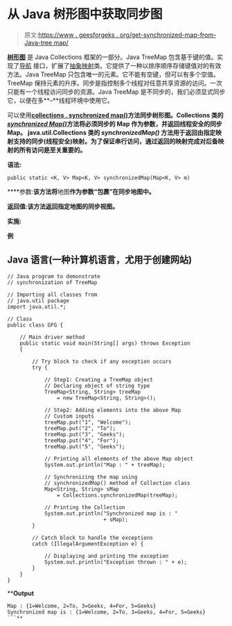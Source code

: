 # 从 Java 树形图中获取同步图

> 原文:[https://www . geesforgeks . org/get-synchronized-map-from-Java-tree map/](https://www.geeksforgeeks.org/getting-synchronized-map-from-java-treemap/)

[**树形图**](https://www.geeksforgeeks.org/treemap-in-java/) 是 Java Collections 框架的一部分。Java TreeMap 包含基于键的值。实现了[导航](https://www.geeksforgeeks.org/navigablemap-interface-in-java-with-example/) 接口，扩展了[抽象映射](https://www.geeksforgeeks.org/abstractmap-in-java/)类。它提供了一种以排序顺序存储键值对的有效方法。Java TreeMap 只包含唯一的元素。它不能有空键，但可以有多个空值。TreeMap 保持元素的升序。同步是指控制多个线程对任意共享资源的访问。一次只能有一个线程访问同步的资源。Java TreeMap 是不同步的，我们必须显式同步它，以便在多**–**线程环境中使用它。

可以使用[**collections . synchronized map()**](https://www.geeksforgeeks.org/collections-synchronizedmap-method-in-java-with-examples/)**方法同步树形图。Collections 类的[*synchronized Map()*](https://www.geeksforgeeks.org/collections-synchronizedmap-method-in-java-with-examples/)方法将必须同步的 Map 作为参数，并返回线程安全的同步 Map。 **java.util.Collections** 类的 *synchronizedMap()* 方法用于返回由指定映射支持的同步(线程安全)映射。为了保证串行访问，通过返回的映射完成对后备映射的所有访问是至关重要的。**

****语法:****

```
public static <K, V> Map<K, V> synchronizedMap(Map<K, V> m)
```

****参数:**该方法将**地图**作为参数“包裹”在同步地图中。**

****返回值:**该方法返回指定地图的**同步视图**。**

****实施:****

****例****

## **Java 语言(一种计算机语言，尤用于创建网站)**

```
// Java program to demonstrate
// synchronization of TreeMap

// Importing all classes from
// java.util package
import java.util.*;

// Class
public class GFG {

    // Main driver method
    public static void main(String[] args) throws Exception
    {

        // Try block to check if any exception occurs
        try {

            // Step1: Creating a TreeMap object
            // Declaring object of string type
            TreeMap<String, String> treeMap
                = new TreeMap<String, String>();

            // Step2: Adding elements into the above Map
            // Custom inputs
            treeMap.put("1", "Welcome");
            treeMap.put("2", "To");
            treeMap.put("3", "Geeks");
            treeMap.put("4", "For");
            treeMap.put("5", "Geeks");

            // Printing all elements of the above Map object
            System.out.println("Map : " + treeMap);

            // Synchronizing the map using
            // synchronizedMap() method of Collection class
            Map<String, String> sMap
                = Collections.synchronizedMap(treeMap);

            // Printing the Collection
            System.out.println("Synchronized map is : "
                               + sMap);
        }

        // Catch block to handle the exceptions
        catch (IllegalArgumentException e) {

            // Displaying and printing the exception
            System.out.println("Exception thrown : " + e);
        }
    }
}
```

****Output**

```
Map : {1=Welcome, 2=To, 3=Geeks, 4=For, 5=Geeks}
Synchronized map is : {1=Welcome, 2=To, 3=Geeks, 4=For, 5=Geeks}
```**